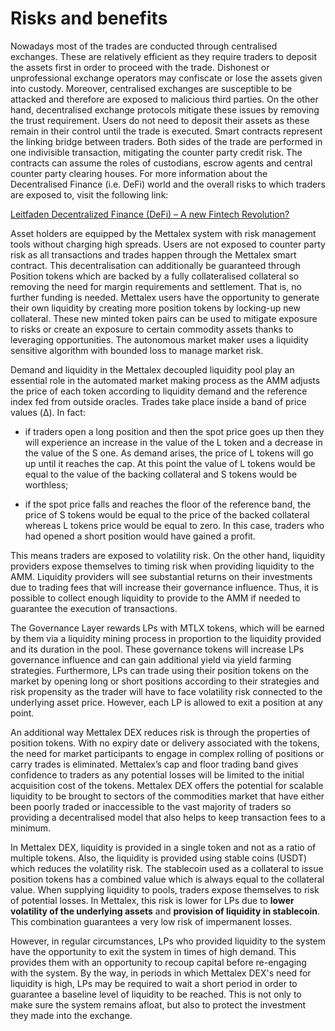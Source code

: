 # Risks and benefits

Nowadays most of the trades are conducted through centralised exchanges. These are relatively efficient as they require traders to deposit the assets first in order to proceed with the trade. Dishonest or unprofessional exchange operators may confiscate or lose the assets given into custody. Moreover, centralised exchanges are susceptible to be attacked and therefore are exposed to malicious third parties. On the other hand, decentralised exchange protocols mitigate these issues by removing the trust requirement. Users do not need to deposit their assets as these remain in their control until the trade is executed. Smart contracts represent the linking bridge between traders. Both sides of the trade are performed in one indivisible transaction, mitigating the counter party credit risk. The contracts can assume the roles of custodians, escrow agents and central counter party clearing houses. For more information about the Decentralised Finance \(i.e. DeFi\) world and the overall risks to which traders are exposed to, visit the following link:

[Leitfaden Decentralized Finance \(DeFi\) – A new Fintech Revolution?](https://www.bitkom.org/Bitkom/Publikationen/Decentralized-Finance-A-new-Fintech-Revolution)

Asset holders are equipped by the Mettalex system with risk management tools without charging high spreads. Users are not exposed to counter party risk as all transactions and trades happen through the Mettalex smart contract. This decentralisation can additionally be guaranteed through Position tokens which are backed by a fully collateralised collateral so removing the need for margin requirements and settlement. That is, no further funding is needed. Mettalex users have the opportunity to generate their own liquidity by creating more position tokens by locking-up new collateral. These new minted token pairs can be used to mitigate exposure to risks or create an exposure to certain commodity assets thanks to leveraging opportunities. The autonomous market maker uses a liquidity sensitive algorithm with bounded loss to manage market risk.

Demand and liquidity in the Mettalex decoupled liquidity pool play an essential role in the automated market making process as the AMM adjusts the price of each token according to liquidity demand and the reference index fed from outside oracles. Trades take place inside a band of price values \(Δ\). In fact:

* if traders open a long position and then the spot price goes up then they will experience an increase in the value of the L token and a decrease in the value of the S one. As demand arises, the price of L tokens will go up until it reaches the cap. At this point the value of L tokens would be equal to the value of the backing collateral and S tokens would be worthless;

* if the spot price falls and reaches the floor of the reference band, the price of S tokens would be equal to the price of the backed collateral whereas L tokens price would be equal to zero. In this case, traders who had opened a short position would have gained a profit. 

This means traders are exposed to volatility risk. On the other hand, liquidity providers expose themselves to timing risk when providing liquidity to the AMM. Liquidity providers will see substantial returns on their investments due to trading fees that will increase their governance influence. Thus, it is possible to collect enough liquidity to provide to the AMM if needed to guarantee the execution of transactions. 

The Governance Layer rewards LPs with MTLX tokens, which will be earned by them via a liquidity mining process in proportion to the liquidity provided and its duration in the pool. These governance tokens will increase LPs governance influence and can gain additional yield via yield farming strategies. Furthermore, LPs can trade using their position tokens on the market by opening long or short positions according to their strategies and risk propensity as the trader will have to face volatility risk connected to the underlying asset price. However, each LP is allowed to exit a position at any point.

An additional way Mettalex DEX reduces risk is through the properties of position tokens. With no expiry date or delivery associated with the tokens, the need for market participants to engage in complex rolling of positions or carry trades is eliminated. Mettalex’s cap and floor trading band gives confidence to traders as any potential losses will be limited to the initial acquisition cost of the tokens. Mettalex DEX offers the potential for scalable liquidity to be brought to sectors of the commodities market that have either been poorly traded or inaccessible to the vast majority of traders so providing a decentralised model that also helps to keep transaction fees to a minimum.  

In Mettalex DEX, liquidity is provided in a single token and not as a ratio of multiple tokens. Also, the liquidity is provided using stable coins \(USDT\) which reduces the volatility risk. The stablecoin used as a collateral to issue position tokens has a combined value which is always equal to the collateral value. When supplying liquidity to pools,  traders expose themselves to risk of  potential losses. In Mettalex, this risk is lower for LPs due to **lower volatility of the underlying assets** and **provision of liquidity in stablecoin**. This combination guarantees a very low risk of impermanent losses. 

However,  in regular circumstances, LPs who provided liquidity to the system have the opportunity to exit the system in times of high demand. This provides them with an opportunity to recoup capital before re-engaging with the system. By the way, in periods in which Mettalex DEX's need for liquidity is high, LPs may be required to wait a short period in order to guarantee a baseline level of liquidity to be reached. This is not only to make sure the system remains afloat, but also to protect the investment they made into the exchange.   


